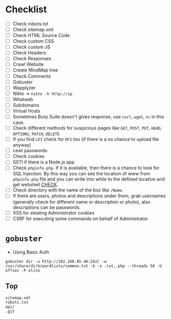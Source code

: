 
# Checklist
- [ ] Check robots.txt
- [ ] Check sitemap.xml
- [ ] Check HTML Source Code
- [ ] Check custom CSS
- [ ] Check custom JS
- [ ] Check Headers
- [ ] Check Responses
- [ ] Crawl Website
- [ ] Create MindMap tree
- [ ] Check Comments 
- [ ] Gobuster
- [ ] Wapplyzer
- [ ] Nikto -> `nikto -h http://ip`
- [ ] Whatweb
- [ ] Subdomains
- [ ] Virtual Hosts
- [ ] Sometimes Burp Suite doesn't gives response, use `curl`, `wget`, `nc` in this case.
- [ ] Check different methods for suspicious pages like `GET`, `POST`, `PUT`, `HEAD`, `OPTIONS`, `PATCH`, `DELETE`
- [ ] If you find `LFI` check for `RFI` too (if there is a no chance to upload file anyway)
- [ ] cewl passwords
- [ ] Check cookies
- [ ] SSTI if there is a Node.js app
- [ ] Check `phpinfo.php`. If it is available, then there is a chance to look for SQL Injection. By this way you can see the location of www from `phpinfo.php` file and you can write into while to the defined location and get webshell [CHECK](https://github.com/m3t3kh4n/OSCP/blob/main/SQL%20Injection.md#into-outfile-method-payloadallthethings).
- [ ] Check directory with the name of the box like `/Name`.
- [ ] If there are users, photos and descriptions under them, grab usernames (generally check for different name or description or photo), also descriptions can be passwords.
- [ ] XSS for stealing Administrator cookies
- [ ] CSRF for executing some commands on behalf of Administrator

# `gobuster`
- Using Basic Auth
```
gobuster dir -u http://192.168.85.46:242/ -w /usr/share/dirb/wordlists/common.txt -k -x .txt,.php --threads 50 -U offsec -P elite
```

## Top

```
sitemap.xml
robots.txt
api/
.git
```
